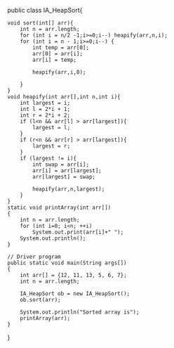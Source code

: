 public class IA_HeapSort{

    void sort(int[] arr){
        int n = arr.length;
        for (int i = n/2 -1;i>=0;i--) heapify(arr,n,i);
        for (int i = n - 1;i>=0;i--) {
            int temp = arr[0];
            arr[0] = arr[i];
            arr[i] = temp;

            heapify(arr,i,0);

        }  
    }
    void heapify(int arr[],int n,int i){
        int largest = i;
        int l = 2*i + 1;
        int r = 2*i + 2;
        if (l<n && arr[l] > arr[largest]){
            largest = l;
        }
        if (r<n && arr[r] > arr[largest]){
            largest = r;
        }
        if (largest != i){
            int swap = arr[i];
            arr[i] = arr[largest];
            arr[largest] = swap;

            heapify(arr,n,largest);
        }
    }
    static void printArray(int arr[]) 
    { 
        int n = arr.length; 
        for (int i=0; i<n; ++i) 
            System.out.print(arr[i]+" "); 
        System.out.println(); 
    } 
  
    // Driver program 
    public static void main(String args[]) 
    { 
        int arr[] = {12, 11, 13, 5, 6, 7}; 
        int n = arr.length; 
  
        IA_HeapSort ob = new IA_HeapSort(); 
        ob.sort(arr); 
  
        System.out.println("Sorted array is"); 
        printArray(arr); 
    } 
}